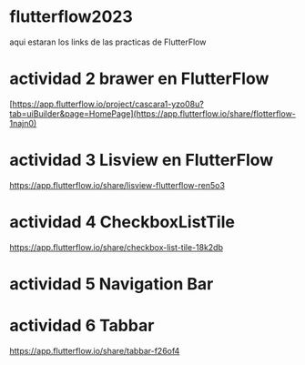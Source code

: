 # flutterflow2023
aqui estaran los links de las practicas de FlutterFlow

# actividad 2 brawer en FlutterFlow
[https://app.flutterflow.io/project/cascara1-yzo08u?tab=uiBuilder&page=HomePage](https://app.flutterflow.io/share/flotterflow-1najn0)

# actividad 3 Lisview en FlutterFlow
https://app.flutterflow.io/share/lisview-flutterflow-ren5o3

# actividad 4 CheckboxListTile
https://app.flutterflow.io/share/checkbox-list-tile-18k2db

# actividad 5 Navigation Bar

# actividad 6 Tabbar
https://app.flutterflow.io/share/tabbar-f26of4
